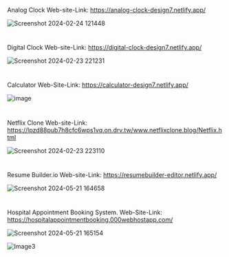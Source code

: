 Analog Clock Web-site-Link: https://analog-clock-design7.netlify.app/


![Screenshot 2024-02-24 121448](https://github.com/Venkatesh771/Web-Development-Projects/assets/126060585/adf00053-787d-4629-ac67-924728963105)

#
Digital Clock Web-site-Link: https://digital-clock-design7.netlify.app/

![Screenshot 2024-02-23 221231](https://github.com/Venkatesh771/Web-Development-Projects/assets/126060585/60dd41ad-5f95-487e-b073-1b600b303740)

#
Calculator Web-Site-Link: https://calculator-design7.netlify.app/

![image](https://github.com/Venkatesh771/Web-Development-Projects/assets/126060585/f9974f89-c2ed-46a3-9444-4de96f45ff06)

#
Netflix Clone Web-site-Link: https://lpzd88pub7h8cfc6wps1vq.on.drv.tw/www.netflixclone.blog/Netflix.html

![Screenshot 2024-02-23 223110](https://github.com/Venkatesh771/Web-Development-Projects/assets/126060585/7f6c2a2b-bb61-4be5-9deb-28002336fb3e)

#
Resume Builder.io Web-site-Link: https://resumebuilder-editor.netlify.app/

![Screenshot 2024-05-21 164658](https://github.com/Venkatesh771/Web-Development-Projects/assets/126060585/e73f1d01-110d-43e8-b457-75c05bb04391)

#
Hospital Appointment Booking System. Web-Site-Link: https://hospitalappointmentbooking.000webhostapp.com/

![Screenshot 2024-05-21 165154](https://github.com/Venkatesh771/Web-Development-Projects/assets/126060585/71db66c2-21cb-44ee-8276-7b755d398923)

![Image3](https://github.com/Venkatesh771/Web-Development-Projects/assets/126060585/e04c4dc0-0fb7-4cc4-ae6f-d15903c354a9)



